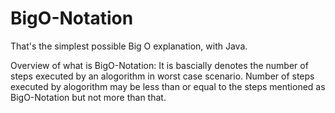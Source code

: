 # BigO-Notation
That's the simplest possible Big O explanation, with Java.

Overview of what is BigO-Notation: It is bascially denotes the number of steps executed by an alogorithm in worst case scenario. Number of steps executed by alogorithm may be less than or equal to the steps mentioned as BigO-Notation but not more than that.

